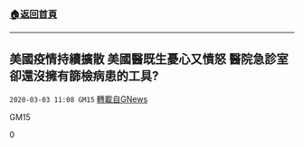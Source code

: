 ###  [:house:返回首頁](https://github.com/ourhimalayas/txt)
---

## 美國疫情持續擴散 美國醫既生憂心又憤怒 醫院急診室卻還沒擁有篩檢病患的工具?
`2020-03-03 11:08 GM15` [轉載自GNews](https://gnews.org/zh-hant/130382/)

GM15

0
